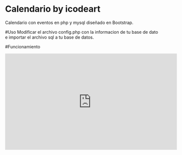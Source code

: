 # Calendario by icodeart
Calendario con eventos en php y mysql diseñado en Bootstrap.

#Uso
Modificar el archivo config.php con la informacion de tu base de dato e importar el archivo sql a tu base de datos.

#Funcionamiento
<iframe width="560" height="315" src="https://www.youtube.com/embed/fIiNIcID7ik" frameborder="0" allowfullscreen></iframe>
